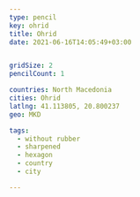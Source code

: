 ```yaml
---
type: pencil
key: ohrid
title: Ohrid
date: 2021-06-16T14:05:49+03:00


gridSize: 2
pencilCount: 1

countries: North Macedonia
cities: Ohrid
latlng: 41.113805, 20.800237
geo: MKD

tags:
  - without rubber
  - sharpened
  - hexagon
  - country
  - city

---
```


